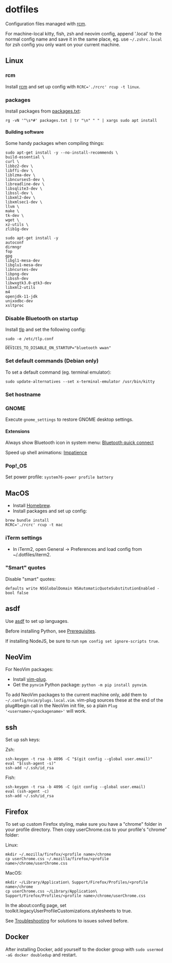 # dotfiles

Configuration files managed with [rcm](https://github.com/thoughtbot/rcm).

For machine-local kitty, fish, zsh and neovim config, append '.local' to the
normal config name and save it in the same place, eg. use `~/.zshrc.local` for
zsh config you only want on your current machine.

## Linux

### rcm

Install [rcm](https://github.com/thoughtbot/rcm) and set up config with
`RCRC='./rcrc' rcup -t linux`.

### packages

Install packages from [packages.txt](packages.txt):

```
rg -vN '^\s*#' packages.txt | tr "\n" " " | xargs sudo apt install
```

#### Building software

Some handy packages when compiling things:

```
sudo apt-get install -y --no-install-recommends \
build-essential \
curl \
libbz2-dev \
libffi-dev \
liblzma-dev \
libncurses5-dev \
libreadline-dev \
libsqlite3-dev \
libssl-dev \
libxml2-dev \
libxmlsec1-dev \
llvm \
make \
tk-dev \
wget \
xz-utils \
zlib1g-dev
```

```
sudo apt-get install -y
autoconf
dirmngr
fop
gpg
libgl1-mesa-dev
libglu1-mesa-dev
libncurses-dev
libpng-dev
libssh-dev
libwxgtk3.0-gtk3-dev
libxml2-utils
m4
openjdk-11-jdk
unixodbc-dev
xsltproc
```

### Disable Bluetooth on startup

Install [tlp](https://linrunner.de/tlp) and set the following config:

```
sudo -e /etc/tlp.conf
___
DEVICES_TO_DISABLE_ON_STARTUP="bluetooth wwan"
```

### Set default commands (Debian only)

To set a default command (eg. terminal emulator):

```
sudo update-alternatives --set x-terminal-emulator /usr/bin/kitty
```

### Set hostname

### GNOME

Execute `gnome_settings` to restore GNOME desktop settings.

#### Extensions

Always show Bluetooth icon in system menu:
[Bluetooth quick connect](https://extensions.gnome.org/extension/1401/bluetooth-quick-connect/)

Speed up shell animations:
[Impatience](https://extensions.gnome.org/extension/277/impatience/)

### Pop!_OS

Set power profile: `system76-power profile battery`

## MacOS

- Install [Homebrew](https://brew.sh/).
- Install packages and set up config:

```
brew bundle install
RCRC='./rcrc' rcup -t mac
```

### iTerm settings

- In iTerm2, open General -> Preferences and load config from
  ~/.dotfiles/iterm2.

### "Smart" quotes

Disable "smart" quotes:

```
defaults write NSGlobalDomain NSAutomaticQuoteSubstitutionEnabled -bool false
```

## asdf

Use [asdf](https://asdf-vm.com) to set up languages.

Before installing Python, see
[Prerequisites](https://github.com/pyenv/pyenv/wiki/Common-build-problems#prerequisites).

If installing NodeJS, be sure to run `npm config set ignore-scripts true`.

## NeoVim

For NeoVim packages:

- Install [vim-plug](https://github.com/junegunn/vim-plug).
- Get the `pynvim` Python package: `python -m pip install pynvim`.

To add NeoVim packages to the current machine only, add them to
`~/.config/nvim/plugs.local.vim`. vim-plug sources these at the end of the
plug#begin call in the NeoVim init file, so a plain
`Plug '<username>/<packagename>'` will work.

## ssh

Set up ssh keys:

Zsh:

```
ssh-keygen -t rsa -b 4096 -C "$(git config --global user.email)"
eval "$(ssh-agent -s)"
ssh-add ~/.ssh/id_rsa
```

Fish:

```
ssh-keygen -t rsa -b 4096 -C (git config --global user.email)
eval (ssh-agent -c)
ssh-add ~/.ssh/id_rsa
```

## Firefox

To set up custom Firefox styling, make sure you have a "chrome" folder in your
profile directory. Then copy userChrome.css to your profile's "chrome" folder:

Linux:

```
mkdir ~/.mozilla/firefox/<profile name>/chrome
cp userChrome.css ~/.mozilla/firefox/<profile name>/chrome/userChrome.css
```

MacOS:

```
mkdir ~/Library/Application\ Support/Firefox/Profiles/<profile name>/chrome
cp userChrome.css ~/Library/Application\ Support/Firefox/Profiles/<profile name>/chrome/userChrome.css
```

In the about:config page, set
toolkit.legacyUserProfileCustomizations.stylesheets to true.

See [Troubleshooting](Troubleshooting.md) for solutions to issues solved before.

## Docker

After installing Docker, add yourself to the docker group with
`sudo usermod -aG docker doubledup` and restart.

